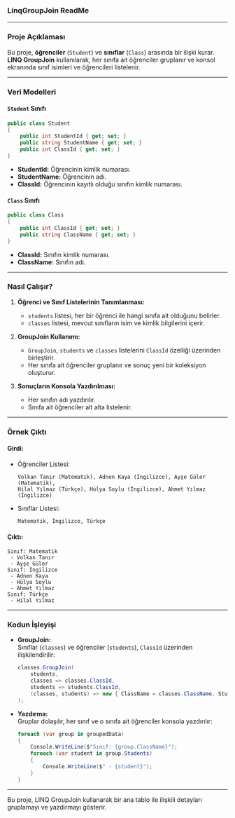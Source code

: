 ### **LinqGroupJoin ReadMe**

---

### **Proje Açıklaması**

Bu proje, **öğrenciler** (`Student`) ve **sınıflar** (`Class`) arasında bir ilişki kurar. **LINQ GroupJoin** kullanılarak, her sınıfa ait öğrenciler gruplanır ve konsol ekranında sınıf isimleri ve öğrencileri listelenir.

---

### **Veri Modelleri**

#### **`Student` Sınıfı**
```csharp
public class Student
{
    public int StudentId { get; set; }
    public string StudentName { get; set; }
    public int ClassId { get; set; }
}
```
- **StudentId:** Öğrencinin kimlik numarası.
- **StudentName:** Öğrencinin adı.
- **ClassId:** Öğrencinin kayıtlı olduğu sınıfın kimlik numarası.

#### **`Class` Sınıfı**
```csharp
public class Class
{
    public int ClassId { get; set; }
    public string ClassName { get; set; }
}
```
- **ClassId:** Sınıfın kimlik numarası.
- **ClassName:** Sınıfın adı.

---

### **Nasıl Çalışır?**

1. **Öğrenci ve Sınıf Listelerinin Tanımlanması:**
   - `students` listesi, her bir öğrenci ile hangi sınıfa ait olduğunu belirler.
   - `classes` listesi, mevcut sınıfların isim ve kimlik bilgilerini içerir.

2. **GroupJoin Kullanımı:**
   - `GroupJoin`, `students` ve `classes` listelerini `ClassId` özelliği üzerinden birleştirir.
   - Her sınıfa ait öğrenciler gruplanır ve sonuç yeni bir koleksiyon oluşturur.

3. **Sonuçların Konsola Yazdırılması:**
   - Her sınıfın adı yazdırılır.
   - Sınıfa ait öğrenciler alt alta listelenir.

---

### **Örnek Çıktı**

#### **Girdi:**
- Öğrenciler Listesi:
  ```
  Volkan Tanır (Matematik), Adnen Kaya (İngilizce), Ayşe Güler (Matematik),
  Hilal Yılmaz (Türkçe), Hülya Soylu (İngilizce), Ahmet Yılmaz (İngilizce)
  ```

- Sınıflar Listesi:
  ```
  Matematik, İngilizce, Türkçe
  ```

#### **Çıktı:**
```
Sınıf: Matematik
 - Volkan Tanır
 - Ayşe Güler
Sınıf: İngilizce
 - Adnen Kaya
 - Hülya Soylu
 - Ahmet Yılmaz
Sınıf: Türkçe
 - Hilal Yılmaz
```

---

### **Kodun İşleyişi**
- **GroupJoin:**  
  Sınıflar (`classes`) ve öğrenciler (`students`), `ClassId` üzerinden ilişkilendirilir:
  ```csharp
  classes.GroupJoin(
      students,
      classes => classes.ClassId,
      students => students.ClassId,
      (classes, students) => new { ClassName = classes.ClassName, Students = students.Select(s => s.StudentName) }
  );
  ```
- **Yazdırma:**  
  Gruplar dolaşılır, her sınıf ve o sınıfa ait öğrenciler konsola yazdırılır:
  ```csharp
  foreach (var group in groupedData)
  {
      Console.WriteLine($"Sınıf: {group.ClassName}");
      foreach (var student in group.Students)
      {
          Console.WriteLine($" - {student}");
      }
  }
  ```

---

Bu proje, LINQ GroupJoin kullanarak bir ana tablo ile ilişkili detayları gruplamayı ve yazdırmayı gösterir.
